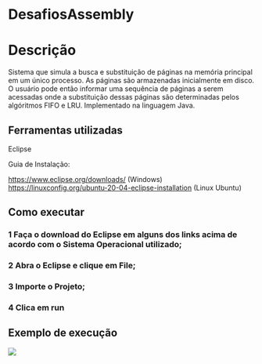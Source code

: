 # DesafiosAssembly

# Descrição

Sistema que simula a busca e substituição de páginas na memória
principal em um único processo. As páginas são armazenadas inicialmente em disco. O
usuário pode então informar uma sequência de páginas a serem acessadas onde a
substituição dessas páginas são determinadas pelos algóritmos FIFO e LRU. Implementado na linguagem Java.

## Ferramentas utilizadas

Eclipse

Guia de Instalação:

https://www.eclipse.org/downloads/ (Windows)
https://linuxconfig.org/ubuntu-20-04-eclipse-installation (Linux Ubuntu)

## Como executar

### 1 Faça o download do Eclipse em alguns dos links acima de acordo com o Sistema Operacional utilizado;
### 2 Abra o Eclipse e clique em File;
### 3 Importe o Projeto;
### 4 Clica em run

## Exemplo de execução

[![](http://img.youtube.com/vi/Fc5hx9Qm8E8/0.jpg)](http://www.youtube.com/watch?v=Fc5hx9Qm8E8 "")





